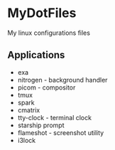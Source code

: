 # MyDotFiles
My linux configurations files

## Applications
* exa
* nitrogen - background handler
* picom - compositor
* tmux
* spark
* cmatrix
* tty-clock - terminal clock
* starship prompt
* flameshot - screenshot utility
* i3lock
